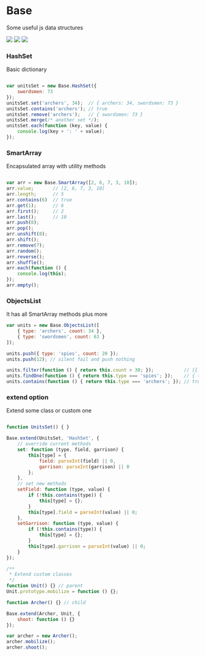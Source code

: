 # Base
Some useful js data structures

![](https://img.shields.io/badge/tests-36%2F36-green.svg) ![](https://img.shields.io/gemnasium/mathiasbynens/he.svg) ![](https://img.shields.io/npm/l/express.svg)



### HashSet
Basic dictionary

```javascript

var unitsSet = new Base.HashSet({
    swordsmen: 73
});
unitsSet.set('archers', 34);  // { archers: 34, swordsmen: 73 }
unitsSet.contains('archers'); // true
unitsSet.remove('archers');   // { swordsmen: 73 }
unitsSet.merge(/* another set */);
unitsSet.each(function (key, value) {
    console.log(key + ': ' + value);
});
```

### SmartArray
Encapsulated array with utility methods

```javascript

var arr = new Base.SmartArray([2, 6, 7, 3, 10]);
arr.value;       // [2, 6, 7, 3, 10]
arr.length;      // 5
arr.contains(6)  // true
arr.get(1);      // 6
arr.first();     // 2
arr.last();      // 10
arr.push(8);
arr.pop();
arr.unshift(8);
arr.shift();
arr.remove(7);
arr.random();
arr.reverse();
arr.shuffle();
arr.each(function () {
    console.log(this);
});
arr.empty();
```

### ObjectsList
It has all SmartArray methods plus more

```javascript
var units = new Base.ObjectsList([
    { type: 'archers', count: 34 },
    { type: 'swordsmen', count: 63 }
]);

units.push({ type: 'spies', count: 20 });
units.push(12); // silent fail and push nothing

units.filter(function () { return this.count > 30; });           // [{ type: 'archers', count: 34 }, { type: 'swordsmen', count: 63 }]
units.findOne(function () { return this.type === 'spies'; });    // { type: 'spies', count: 20 }
units.contains(function () { return this.type === 'archers'; }); // true
```

### extend option
Extend some class or custom one

```javascript

function UnitsSet() { }

Base.extend(UnitsSet, 'HashSet', {
    // override current methods
    set: function (type, field, garrison) {
        this[type] = {
            field: parseInt(field) || 0,
            garrison: parseInt(garrison) || 0
        };
    },
    // set new methods
    setField: function (type, value) {
        if (!this.contains(type)) {
            this[type] = {};
        }
        this[type].field = parseInt(value) || 0;
    },
    setGarrison: function (type, value) {
        if (!this.contains(type)) {
            this[type] = {};
        }
        this[type].garrison = parseInt(value) || 0;
    }
});

/**
 * Extend custom classes
 */
function Unit() {} // parent
Unit.prototype.mobilize = function () {};

function Archer() {} // child

Base.extend(Archer, Unit, {
    shoot: function () {}
});

var archer = new Archer();
archer.mobilize();
archer.shoot();
```
